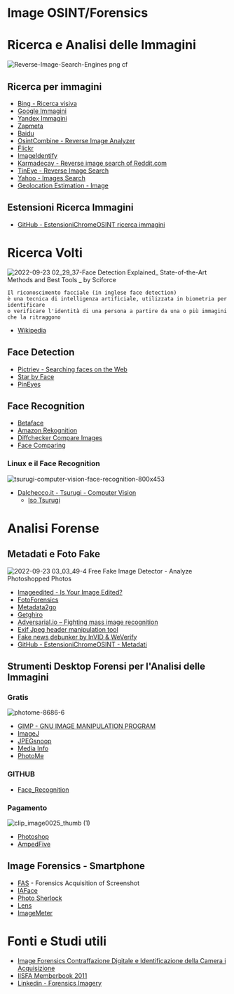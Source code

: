# Image OSINT/Forensics
# Ricerca e Analisi delle Immagini 

![Reverse-Image-Search-Engines png cf](https://user-images.githubusercontent.com/98583912/191872805-dafa7aa6-63dc-4542-a3ed-695ef1b64a0e.jpg)


## Ricerca per immagini
- [Bing - Ricerca visiva](https://www.bing.com/visualsearch?sklsharecode=4BHJRI&FORM=CLMRDR)
- [Google Immagini](https://images.google.com/)
- [Yandex Immagini](https://yandex.com/images/)
- [Zapmeta](https://www.zapmeta.com/)
- [Baidu](http://image.baidu.com/)
- [OsintCombine - Reverse Image Analyzer](https://www.osintcombine.com/reverse-image-analyzer)
- [Flickr](https://secure.flickr.com/)
- [ImageIdentify](https://www.imageidentify.com/)
- [Karmadecay - Reverse image search of Reddit.com](http://karmadecay.com/)
- [TinEye - Reverse Image Search](https://tineye.com/)
- [Yahoo - Images Search](https://images.search.yahoo.com/)
- [Geolocation Estimation - Image](https://labs.tib.eu/geoestimation/)

## Estensioni Ricerca Immagini
- [GitHub - EstensioniChromeOSINT ricerca immagini](https://github.com/CScorza/EstensioniChromeOSINT#ricerca-immagini)

# Ricerca Volti
![2022-09-23 02_29_37-Face Detection Explained_ State-of-the-Art Methods and Best Tools _ by Sciforce ](https://user-images.githubusercontent.com/98583912/191873265-de0d049f-16aa-4349-991f-2a8e054f702c.png)

```
Il riconoscimento facciale (in inglese face detection) 
è una tecnica di intelligenza artificiale, utilizzata in biometria per identificare 
o verificare l'identità di una persona a partire da una o più immagini che la ritraggono
```
- [Wikipedia](https://it.wikipedia.org/wiki/Riconoscimento_facciale)

## Face Detection
- [Pictriev - Searching faces on the Web](http://www.pictriev.com/)
- [Star by Face](https://starbyface.com/)
- [PinEyes](https://pimeyes.com/en)

## Face Recognition
- [Betaface](https://betaface.com/demo_old.html)
- [Amazon Rekognition](https://eu-central-1.console.aws.amazon.com/rekognition/home?region=eu-central-1#/)
- [Diffchecker  Compare Images](https://www.diffchecker.com/image-diff/)
- [Face Comparing](https://www.faceplusplus.com/face-comparing/)

### Linux e il Face Recognition
![tsurugi-computer-vision-face-recognition-800x453](https://user-images.githubusercontent.com/98583912/191876985-ceb7162e-8e26-4ffd-82d1-dd37a62a761b.jpg)
- [Dalchecco.it - Tsurugi - Computer Vision](https://www.dalchecco.it/tsurugi-linux-lab-2019-1-download/)
   - [Iso Tsurugi](https://tsurugi-linux.org/downloads.php)

# Analisi Forense
## Metadati e Foto Fake
![2022-09-23 03_03_49-4 Free Fake Image Detector - Analyze Photoshopped Photos](https://user-images.githubusercontent.com/98583912/191875696-97fa0dcc-3f66-4af9-be43-3a65dc4096ff.jpg)

- [Imageedited - Is Your Image Edited?](http://imageedited.com/)
- [FotoForensics](https://fotoforensics.com/)
- [Metadata2go](https://www.metadata2go.com/)
- [Getghiro](http://www.getghiro.org/)
- [Adversarial.io – Fighting mass image recognition](https://adversarial.io/)
- [Exif Jpeg header manipulation tool](https://www.sentex.ca/~mwandel/jhead/)
- [Fake news debunker by InVID & WeVerify](https://chrome.google.com/webstore/detail/fake-news-debunker-by-inv/mhccpoafgdgbhnjfhkcmgknndkeenfhe?hl=it)
- [GitHub - EstensioniChromeOSINT - Metadati](https://github.com/CScorza/EstensioniChromeOSINT#metadati)

## Strumenti Desktop Forensi per l'Analisi delle Immagini

### Gratis
![photome-8686-6](https://user-images.githubusercontent.com/98583912/191875217-598f19b6-f93c-4a1a-ae56-4cc92aa77d80.jpg)

- [GIMP - GNU IMAGE MANIPULATION PROGRAM](https://www.gimp.org/)
- [ImageJ](https://imagej.net/software/fiji/downloads)
- [JPEGsnoop](https://jpegsnoop.it.uptodown.com/windows)
- [Media Info](https://mediaarea.net/it/MediaInfo)
- [PhotoMe](https://www.photome.de/home_en.html)

### GITHUB
- [Face_Recognition](https://github.com/ageitgey/face_recognition)
### Pagamento
![clip_image0025_thumb (1)](https://user-images.githubusercontent.com/98583912/191876099-16fb7e99-f888-4cd4-b306-cca7a776b03c.jpg)

- [Photoshop](https://www.adobe.com/it/creativecloud/photography.html?gclid=Cj0KCQjwj7CZBhDHARIsAPPWv3cQFwWNwDrJCibzem1GUrNIgVnyKA0-ud2gBwdDHQy-paRgBI71tJcaAvkVEALw_wcB&mv=search&mv=search&sdid=LZ32SYVR&ef_id=Cj0KCQjwj7CZBhDHARIsAPPWv3cQFwWNwDrJCibzem1GUrNIgVnyKA0-u[d2gBwdDHQy-p[aRgBI71tJcaAvkVEALw_wcB:G:s&s_kwcid=AL!3085!3!340641313435!e!!g!!photoshop!1457478956!59242745680)
- [AmpedFive](https://ampedsoftware.com/it/five)

## Image Forensics - Smartphone
- [FAS](https://play.google.com/store/apps/details?id=com.fas.app&hl=it&gl=US) - Forensics Acquisition of Screenshot
- [IAFace](https://play.google.com/store/apps/details?id=tk.smh17.iaface&hl=it&gl=US)
- [Photo Sherlock](https://play.google.com/store/apps/details?id=hippeis.com.photochecker&hl=it&gl=US)
- [Lens](https://play.google.com/store/apps/details?id=com.google.ar.lens&hl=it&gl=US)
- [ImageMeter](https://play.google.com/store/apps/details?id=de.dirkfarin.imagemeter&hl=it&gl=US)


# Fonti e Studi utili 
- [Image Forensics Contraffazione Digitale e Identificazione della Camera i Acquisizione](https://www.dmi.unict.it/~battiato/download/IISFA%202009%20004635290da42dce59000000.pdf)
- [IISFA Memberbook 2011](https://www.dmi.unict.it/~battiato/download/IISFAMemberbook2011.pdf) 
- [Linkedin - Forensics Imagery](https://www.linkedin.com/posts/scorzaosint01_forensics-imaginery-manucar-activity-6944889688990089216-aD2f?utm_source=share&utm_medium=member_desktop)




